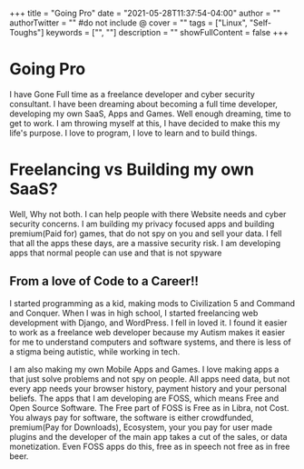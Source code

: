 +++
title = "Going Pro"
date = "2021-05-28T11:37:54-04:00"
author = ""
authorTwitter = "" #do not include @
cover = ""
tags = ["Linux", "Self-Toughs"]
keywords = ["", ""]
description = ""
showFullContent = false
+++

# Going Pro

I have Gone Full time as a freelance developer and cyber security consultant. I have been dreaming about 
becoming a full time developer, developing my own SaaS, Apps and Games. Well enough dreaming, time to get to work. I am throwing myself at this, I have decided to make this my life's purpose. I love to program, I love to learn and to build things. 

# Freelancing vs Building my own SaaS?

Well, Why not both. I can help people with there Website needs and cyber security concerns. I am building
my privacy focused apps and building premium(Paid for) games, that do not spy on you and sell your data.
I fell that all the apps these days, are a massive security risk. I am developing apps that normal people can use and that is not spyware

## From a love of Code to a Career!! 

I started programming as a kid, making mods to Civilization 5 and Command and Conquer. 
When I was in high school, I started freelancing web development with Django, and WordPress. I fell in loved it.
I found it easier to work as a freelance web developer because my Autism makes it easier for me to understand computers and software systems, and 
there is less of a stigma being autistic, while working in tech. 

I am also making my own Mobile Apps and Games. I love making apps a that just solve problems and not spy on people. All apps need data,
but not every app needs your browser history, payment history and your personal beliefs. The apps that I am developing are FOSS,
which means Free and Open Source Software. The Free part of FOSS is Free as in Libra, not Cost. You always pay for software,
the software is either crowdfunded, premium(Pay for Downloads), Ecosystem, your you pay for user made plugins and the developer of the main app
takes a cut of the sales, or data monetization. Even FOSS apps do this, free as in speech not free as in free beer. 
